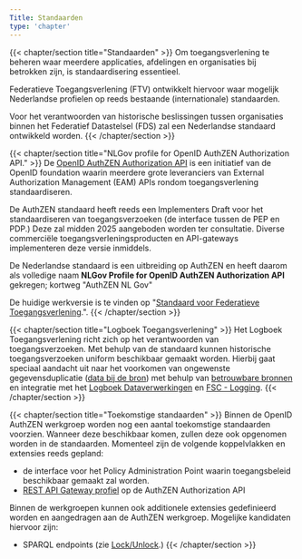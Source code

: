```yaml
---
Title: Standaarden
type: 'chapter'
---
```


{{< chapter/section title="Standaarden" >}}
Om toegangsverlening te beheren waar meerdere applicaties, afdelingen en organisaties bij betrokken zijn, is standaardisering essentieel.

Federatieve Toegangsverlening (FTV) ontwikkelt hiervoor waar mogelijk Nederlandse profielen op reeds bestaande (internationale) standaarden.

Voor het verantwoorden van historische beslissingen tussen organisaties binnen het Federatief Datastelsel (FDS) zal een Nederlandse standaard ontwikkeld worden.
{{< /chapter/section >}}

{{< chapter/section title="NLGov profile for OpenID AuthZEN Authorization API." >}}
De [OpenID AuthZEN Authorization API](https://openid.net/wg/authzen/) is een initiatief van de OpenID foundation waarin meerdere grote leveranciers van External Authorization Management (EAM) APIs rondom toegangsverlening standaardiseren.

De AuthZEN standaard heeft reeds een Implementers Draft voor het standaardiseren van toegangsverzoeken (de interface tussen de PEP en PDP.) Deze zal midden 2025 aangeboden worden ter consultatie. Diverse commerciële toegangsverleningsproducten en API-gateways implementeren deze versie inmiddels.

De Nederlandse standaard is een uitbreiding op AuthZEN en heeft daarom als volledige naam **NLGov Profile for OpenID AuthZEN Authorization API** gekregen; kortweg "AuthZEN NL Gov"

De huidige werkversie is te vinden op "[Standaard voor Federatieve Toegangsverlening](https://ftv-standaard-2f223b.gitlab.io/).".
{{< /chapter/section >}}

{{< chapter/section title="Logboek Toegangsverlening" >}}
Het Logboek Toegangsverlening richt zich op het verantwoorden van toegangsverzoeken. Met behulp van de standaard kunnen historische toegangsverzoeken uniform beschikbaar gemaakt worden. Hierbij gaat speciaal aandacht uit naar het voorkomen van ongewenste gegevensduplicatie ([data bij de bron](https://www.digitaleoverheid.nl/data-bij-de-bron/)) met behulp van [betrouwbare bronnen](https://website-digilab-overheid-nl-research-uit-betrouw-e1f39021ce924c.gitlab.io/) en integratie met het [Logboek Dataverwerkingen](https://logius-standaarden.github.io/logboek-dataverwerkingen/) en [FSC - Logging](https://commonground.gitlab.io/standards/fsc/logging/draft-fsc-logging-00.html).
{{< /chapter/section >}}


{{< chapter/section title="Toekomstige standaarden" >}}
Binnen de OpenID AuthZEN werkgroep worden nog een aantal toekomstige standaarden voorzien. Wanneer deze beschikbaar komen, zullen deze ook opgenomen worden in de standaarden.
Momenteel zijn de volgende koppelvlakken en extensies reeds gepland:
- de interface voor het Policy Administration Point waarin toegangsbeleid beschikbaar gemaakt zal worden.
- [REST API Gateway profiel](https://hackmd.io/@oidf-wg-authzen/apigateway) op de AuthZEN Authorization API

Binnen de werkgroepen kunnen ook additionele extensies gedefinieerd worden en aangedragen aan de AuthZEN werkgroep. Mogelijke kandidaten hiervoor zijn:
- SPARQL endpoints (zie [Lock/Unlock](https://kadaster-labs.github.io/lock-unlock-docs/).)
{{< /chapter/section >}}
